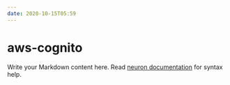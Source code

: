 ```yaml
---
date: 2020-10-15T05:59
---
```


# aws-cognito

Write your Markdown content here. Read [neuron documentation](https://neuron.zettel.page/2011404.html) for syntax help.

